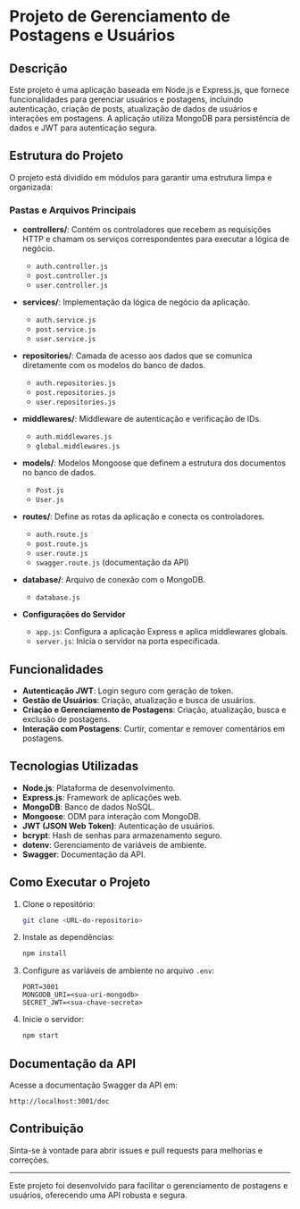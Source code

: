 # Projeto de Gerenciamento de Postagens e Usuários

## Descrição
Este projeto é uma aplicação baseada em Node.js e Express.js, que fornece funcionalidades para gerenciar usuários e postagens, incluindo autenticação, criação de posts, atualização de dados de usuários e interações em postagens. A aplicação utiliza MongoDB para persistência de dados e JWT para autenticação segura.

## Estrutura do Projeto
O projeto está dividido em módulos para garantir uma estrutura limpa e organizada:

### Pastas e Arquivos Principais

- **controllers/**: Contém os controladores que recebem as requisições HTTP e chamam os serviços correspondentes para executar a lógica de negócio.
  - `auth.controller.js`
  - `post.controller.js`
  - `user.controller.js`

- **services/**: Implementação da lógica de negócio da aplicação.
  - `auth.service.js`
  - `post.service.js`
  - `user.service.js`

- **repositories/**: Camada de acesso aos dados que se comunica diretamente com os modelos do banco de dados.
  - `auth.repositories.js`
  - `post.repositories.js`
  - `user.repositories.js`

- **middlewares/**: Middleware de autenticação e verificação de IDs.
  - `auth.middlewares.js`
  - `global.middlewares.js`

- **models/**: Modelos Mongoose que definem a estrutura dos documentos no banco de dados.
  - `Post.js`
  - `User.js`

- **routes/**: Define as rotas da aplicação e conecta os controladores.
  - `auth.route.js`
  - `post.route.js`
  - `user.route.js`
  - `swagger.route.js` (documentação da API)

- **database/**: Arquivo de conexão com o MongoDB.
  - `database.js`

- **Configurações do Servidor**
  - `app.js`: Configura a aplicação Express e aplica middlewares globais.
  - `server.js`: Inicia o servidor na porta especificada.

## Funcionalidades
- **Autenticação JWT**: Login seguro com geração de token.
- **Gestão de Usuários**: Criação, atualização e busca de usuários.
- **Criação e Gerenciamento de Postagens**: Criação, atualização, busca e exclusão de postagens.
- **Interação com Postagens**: Curtir, comentar e remover comentários em postagens.

## Tecnologias Utilizadas
- **Node.js**: Plataforma de desenvolvimento.
- **Express.js**: Framework de aplicações web.
- **MongoDB**: Banco de dados NoSQL.
- **Mongoose**: ODM para interação com MongoDB.
- **JWT (JSON Web Token)**: Autenticação de usuários.
- **bcrypt**: Hash de senhas para armazenamento seguro.
- **dotenv**: Gerenciamento de variáveis de ambiente.
- **Swagger**: Documentação da API.

## Como Executar o Projeto
1. Clone o repositório:
   ```bash
   git clone <URL-do-repositorio>
   ```
2. Instale as dependências:
   ```bash
   npm install
   ```
3. Configure as variáveis de ambiente no arquivo `.env`:
   ```
   PORT=3001
   MONGODB_URI=<sua-uri-mongodb>
   SECRET_JWT=<sua-chave-secreta>
   ```
4. Inicie o servidor:
   ```bash
   npm start
   ```

## Documentação da API
Acesse a documentação Swagger da API em:
```
http://localhost:3001/doc
```

## Contribuição
Sinta-se à vontade para abrir issues e pull requests para melhorias e correções.

---

Este projeto foi desenvolvido para facilitar o gerenciamento de postagens e usuários, oferecendo uma API robusta e segura.

